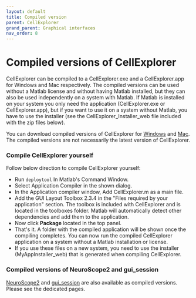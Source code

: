 ```yaml
---
layout: default
title: Compiled version
parent: CellExplorer
grand_parent: Graphical interfaces
nav_order: 8
---
```

# Compiled versions of CellExplorer
CellExplorer can be compiled to a CellExplorer.exe and a CellExplorer.app for Windows and Mac respectively. The compiled versions can be used without a Matlab license and without having Matlab installed, but they can also be used independently on a system with Matlab. If Matlab is installed on your system you only need the application (CellExplorer.exe or CellExplorer.app), but if you want to use it on a system without Matlab, you have to use the installer (see the CellExplorer_Installer_web file included with the zip files below).

You can download compiled versions of CellExplorer for [Windows](https://buzsakilab.com/CellExplorer/CellExplorer_Win.zip) and [Mac](https://buzsakilab.com/CellExplorer/CellExplorer_Mac.zip). The compiled versions are not necessarily the latest version of CellExplorer.

### Compile CellExplorer yourself
Follow below direction to compile CellExplorer yourself:
* Run `deploytool` In Matlab's Command Window. 
* Select Application Compiler in the shown dialog.
* In the Application compiler window, Add CellExplorer.m as a main file. 
* Add the GUI Layout Toolbox 2.3.4 in the "Files required by your application" section. The toolbox is included with CellExplorer and is located in the toolboxes folder. Matlab will automatically detect other dependencies and add them to the application.
* Now click __Package__ located in the top panel.
* That's it. A folder with the compiled application will be shown once the compiling completes. You can now run the compiled CellExplorer application on a system without a Matlab installation or license.
* If you use these files on a new system, you need to use the installer (MyAppInstaller_web) that is generated when compiling CellExplorer.

### Compiled versions of NeuroScope2 and gui_session
[NeuroScope2](https://cellexplorer.org/interface/neuroscope2-compiled-version/) and [gui_session](https://cellexplorer.org/interface/gui_session/#compiled-versions-of-gui_session) are also available as compiled versions. Please see the dedicated pages. 
